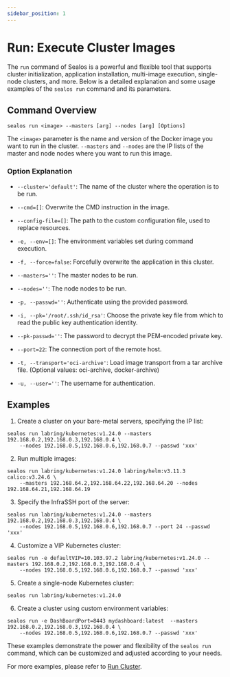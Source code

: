 ```yaml
---
sidebar_position: 1
---
```


# Run: Execute Cluster Images

The `run` command of Sealos is a powerful and flexible tool that supports cluster initialization, application
installation, multi-image execution, single-node clusters, and more. Below is a detailed explanation and some usage
examples of the `sealos run` command and its parameters.

## Command Overview

```
sealos run <image> --masters [arg] --nodes [arg] [Options]
```

The `<image>` parameter is the name and version of the Docker image you want to run in the cluster. `--masters` and
`--nodes` are the IP lists of the master and node nodes where you want to run this image.

### Option Explanation

- `--cluster='default'`: The name of the cluster where the operation is to be run.

- `--cmd=[]`: Overwrite the CMD instruction in the image.

- `--config-file=[]`: The path to the custom configuration file, used to replace resources.

- `-e, --env=[]`: The environment variables set during command execution.

- `-f, --force=false`: Forcefully overwrite the application in this cluster.

- `--masters=''`: The master nodes to be run.

- `--nodes=''`: The node nodes to be run.

- `-p, --passwd=''`: Authenticate using the provided password.

- `-i, --pk='/root/.ssh/id_rsa'`: Choose the private key file from which to read the public key authentication identity.

- `--pk-passwd=''`: The password to decrypt the PEM-encoded private key.

- `--port=22`: The connection port of the remote host.

- `-t, --transport='oci-archive'`: Load image transport from a tar archive file. (Optional values: oci-archive,
  docker-archive)

- `-u, --user=''`: The username for authentication.

## Examples

1. Create a cluster on your bare-metal servers, specifying the IP list:
```
sealos run labring/kubernetes:v1.24.0 --masters 192.168.0.2,192.168.0.3,192.168.0.4 \
	--nodes 192.168.0.5,192.168.0.6,192.168.0.7 --passwd 'xxx'
```

2. Run multiple images:
```
sealos run labring/kubernetes:v1.24.0 labring/helm:v3.11.3  calico:v3.24.6 \
    --masters 192.168.64.2,192.168.64.22,192.168.64.20 --nodes 192.168.64.21,192.168.64.19
```

3. Specify the InfraSSH port of the server:
```
sealos run labring/kubernetes:v1.24.0 --masters 192.168.0.2,192.168.0.3,192.168.0.4 \
	--nodes 192.168.0.5,192.168.0.6,192.168.0.7 --port 24 --passwd 'xxx'
```

4. Customize a VIP Kubernetes cluster:
```
sealos run -e defaultVIP=10.103.97.2 labring/kubernetes:v1.24.0 --masters 192.168.0.2,192.168.0.3,192.168.0.4 \
	--nodes 192.168.0.5,192.168.0.6,192.168.0.7 --passwd 'xxx'
```

5. Create a single-node Kubernetes cluster:
```
sealos run labring/kubernetes:v1.24.0 
```

6. Create a cluster using custom environment variables:
```
sealos run -e DashBoardPort=8443 mydashboard:latest  --masters 192.168.0.2,192.168.0.3,192.168.0.4 \
	--nodes 192.168.0.5,192.168.0.6,192.168.0.7 --passwd 'xxx'
```

These examples demonstrate the power and flexibility of the `sealos run` command, which can be customized and adjusted
according to your needs.

For more examples, please refer to [Run Cluster](/self-hosting/lifecycle-management/operations/run-cluster.md).
